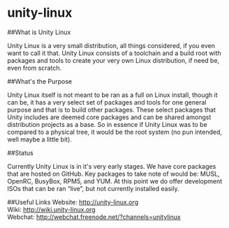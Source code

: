 # unity-linux
##What is Unity Linux

Unity Linux is a very small distribution, all things considered, if you even want to call it that. Unity Linux consists of a toolchain and a build root with packages and tools to create your very own Linux distribution, if need be, even from scratch.

##What's the Purpose

Unity Linux itself is not meant to be ran as a full on Linux install, though it can be, it has a very select set of packages and tools for one general purpose and that is to build other packages. These select packages that Unity includes are deemed core packages and can be shared amongst distribution projects as a base. So in essence if Unity Linux was to be compared to a physical tree, it would be the root system (no pun intended, well maybe a little bit).

##Status

Currently Unity Linux is in it's very early stages. We have core packages that are hosted on GitHub. Key packages to take note of would be: MUSL, OpenRC, BusyBox, RPM5, and YUM. At this point we do offer development ISOs that can be ran “live”, but not currently installed easily.

##Useful Links
Website: http://unity-linux.org  
Wiki: http://wiki.unity-linux.org  
Webchat: http://webchat.freenode.net/?channels=unitylinux  
